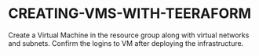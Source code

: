 # CREATING-VMS-WITH-TEERAFORM
Create a Virtual Machine in the resource group along with virtual networks and subnets. Confirm the logins to VM after deploying the infrastructure.
